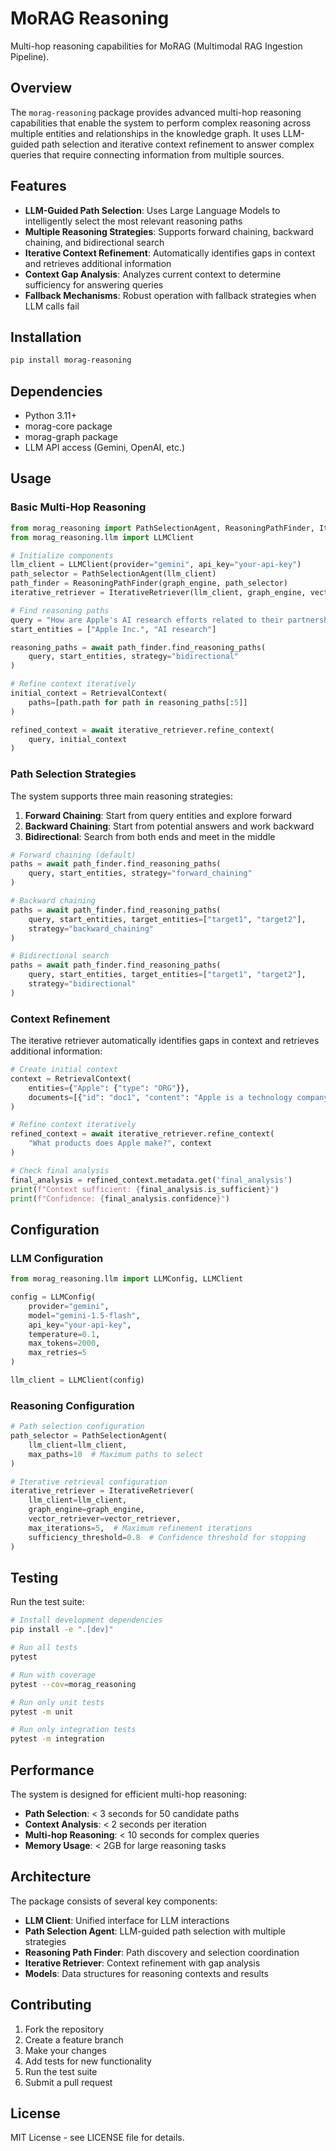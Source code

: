 # MoRAG Reasoning

Multi-hop reasoning capabilities for MoRAG (Multimodal RAG Ingestion Pipeline).

## Overview

The `morag-reasoning` package provides advanced multi-hop reasoning capabilities that enable the system to perform complex reasoning across multiple entities and relationships in the knowledge graph. It uses LLM-guided path selection and iterative context refinement to answer complex queries that require connecting information from multiple sources.

## Features

- **LLM-Guided Path Selection**: Uses Large Language Models to intelligently select the most relevant reasoning paths
- **Multiple Reasoning Strategies**: Supports forward chaining, backward chaining, and bidirectional search
- **Iterative Context Refinement**: Automatically identifies gaps in context and retrieves additional information
- **Context Gap Analysis**: Analyzes current context to determine sufficiency for answering queries
- **Fallback Mechanisms**: Robust operation with fallback strategies when LLM calls fail

## Installation

```bash
pip install morag-reasoning
```

## Dependencies

- Python 3.11+
- morag-core package
- morag-graph package
- LLM API access (Gemini, OpenAI, etc.)

## Usage

### Basic Multi-Hop Reasoning

```python
from morag_reasoning import PathSelectionAgent, ReasoningPathFinder, IterativeRetriever
from morag_reasoning.llm import LLMClient

# Initialize components
llm_client = LLMClient(provider="gemini", api_key="your-api-key")
path_selector = PathSelectionAgent(llm_client)
path_finder = ReasoningPathFinder(graph_engine, path_selector)
iterative_retriever = IterativeRetriever(llm_client, graph_engine, vector_retriever)

# Find reasoning paths
query = "How are Apple's AI research efforts related to their partnership with universities?"
start_entities = ["Apple Inc.", "AI research"]

reasoning_paths = await path_finder.find_reasoning_paths(
    query, start_entities, strategy="bidirectional"
)

# Refine context iteratively
initial_context = RetrievalContext(
    paths=[path.path for path in reasoning_paths[:5]]
)

refined_context = await iterative_retriever.refine_context(
    query, initial_context
)
```

### Path Selection Strategies

The system supports three main reasoning strategies:

1. **Forward Chaining**: Start from query entities and explore forward
2. **Backward Chaining**: Start from potential answers and work backward  
3. **Bidirectional**: Search from both ends and meet in the middle

```python
# Forward chaining (default)
paths = await path_finder.find_reasoning_paths(
    query, start_entities, strategy="forward_chaining"
)

# Backward chaining
paths = await path_finder.find_reasoning_paths(
    query, start_entities, target_entities=["target1", "target2"], 
    strategy="backward_chaining"
)

# Bidirectional search
paths = await path_finder.find_reasoning_paths(
    query, start_entities, target_entities=["target1", "target2"],
    strategy="bidirectional"
)
```

### Context Refinement

The iterative retriever automatically identifies gaps in context and retrieves additional information:

```python
# Create initial context
context = RetrievalContext(
    entities={"Apple": {"type": "ORG"}},
    documents=[{"id": "doc1", "content": "Apple is a technology company"}]
)

# Refine context iteratively
refined_context = await iterative_retriever.refine_context(
    "What products does Apple make?", context
)

# Check final analysis
final_analysis = refined_context.metadata.get('final_analysis')
print(f"Context sufficient: {final_analysis.is_sufficient}")
print(f"Confidence: {final_analysis.confidence}")
```

## Configuration

### LLM Configuration

```python
from morag_reasoning.llm import LLMConfig, LLMClient

config = LLMConfig(
    provider="gemini",
    model="gemini-1.5-flash",
    api_key="your-api-key",
    temperature=0.1,
    max_tokens=2000,
    max_retries=5
)

llm_client = LLMClient(config)
```

### Reasoning Configuration

```python
# Path selection configuration
path_selector = PathSelectionAgent(
    llm_client=llm_client,
    max_paths=10  # Maximum paths to select
)

# Iterative retrieval configuration
iterative_retriever = IterativeRetriever(
    llm_client=llm_client,
    graph_engine=graph_engine,
    vector_retriever=vector_retriever,
    max_iterations=5,  # Maximum refinement iterations
    sufficiency_threshold=0.8  # Confidence threshold for stopping
)
```

## Testing

Run the test suite:

```bash
# Install development dependencies
pip install -e ".[dev]"

# Run all tests
pytest

# Run with coverage
pytest --cov=morag_reasoning

# Run only unit tests
pytest -m unit

# Run only integration tests
pytest -m integration
```

## Performance

The system is designed for efficient multi-hop reasoning:

- **Path Selection**: < 3 seconds for 50 candidate paths
- **Context Analysis**: < 2 seconds per iteration
- **Multi-hop Reasoning**: < 10 seconds for complex queries
- **Memory Usage**: < 2GB for large reasoning tasks

## Architecture

The package consists of several key components:

- **LLM Client**: Unified interface for LLM interactions
- **Path Selection Agent**: LLM-guided path selection with multiple strategies
- **Reasoning Path Finder**: Path discovery and selection coordination
- **Iterative Retriever**: Context refinement with gap analysis
- **Models**: Data structures for reasoning contexts and results

## Contributing

1. Fork the repository
2. Create a feature branch
3. Make your changes
4. Add tests for new functionality
5. Run the test suite
6. Submit a pull request

## License

MIT License - see LICENSE file for details.
